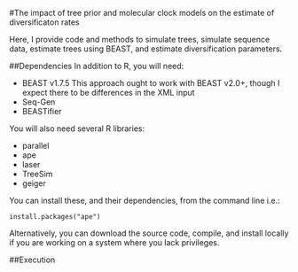 #The impact of tree prior and molecular clock models on the estimate of diversificaton rates

Here, I provide code and methods to simulate trees, simulate sequence data, estimate trees 
using BEAST, and estimate diversification parameters.

##Dependencies
In addition to R, you will need:
* BEAST v1.7.5
This approach ought to work with BEAST v2.0+, though I expect there to be differences in the XML input
* Seq-Gen
* BEASTifier

You will also need several R libraries:
* parallel
* ape
* laser
* TreeSim
* geiger

You can install these, and their dependencies, from the command line i.e.:
```
install.packages("ape")
```

Alternatively, you can download the source code, compile, and install locally if you are 
working on a system where you lack privileges.


##Execution

